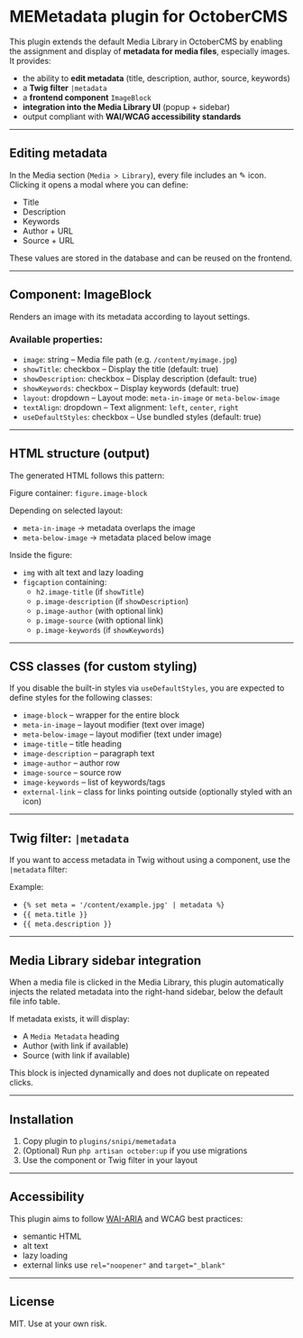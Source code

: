 # MEMetadata plugin for OctoberCMS

This plugin extends the default Media Library in OctoberCMS by enabling the assignment and display of **metadata for media files**, especially images. It provides:

- the ability to **edit metadata** (title, description, author, source, keywords)
- a **Twig filter** `|metadata`
- a **frontend component** `ImageBlock`
- **integration into the Media Library UI** (popup + sidebar)
- output compliant with **WAI/WCAG accessibility standards**

---

## Editing metadata

In the Media section (`Media > Library`), every file includes an ✎ icon. Clicking it opens a modal where you can define:

- Title
- Description
- Keywords
- Author + URL
- Source + URL

These values are stored in the database and can be reused on the frontend.

---

## Component: ImageBlock

Renders an image with its metadata according to layout settings.

### Available properties:

- `image`: string – Media file path (e.g. `/content/myimage.jpg`)
- `showTitle`: checkbox – Display the title (default: true)
- `showDescription`: checkbox – Display description (default: true)
- `showKeywords`: checkbox – Display keywords (default: true)
- `layout`: dropdown – Layout mode: `meta-in-image` or `meta-below-image`
- `textAlign`: dropdown – Text alignment: `left`, `center`, `right`
- `useDefaultStyles`: checkbox – Use bundled styles (default: true)

---

## HTML structure (output)

The generated HTML follows this pattern:

Figure container: `figure.image-block`

Depending on selected layout:

- `meta-in-image` → metadata overlaps the image
- `meta-below-image` → metadata placed below image

Inside the figure:

- `img` with alt text and lazy loading
- `figcaption` containing:
  - `h2.image-title` (if `showTitle`)
  - `p.image-description` (if `showDescription`)
  - `p.image-author` (with optional link)
  - `p.image-source` (with optional link)
  - `p.image-keywords` (if `showKeywords`)

---

## CSS classes (for custom styling)

If you disable the built-in styles via `useDefaultStyles`, you are expected to define styles for the following classes:

- `image-block` – wrapper for the entire block
- `meta-in-image` – layout modifier (text over image)
- `meta-below-image` – layout modifier (text under image)
- `image-title` – title heading
- `image-description` – paragraph text
- `image-author` – author row
- `image-source` – source row
- `image-keywords` – list of keywords/tags
- `external-link` – class for links pointing outside (optionally styled with an icon)

---

## Twig filter: `|metadata`

If you want to access metadata in Twig without using a component, use the `|metadata` filter:

Example:

- `{% set meta = '/content/example.jpg' | metadata %}`
- `{{ meta.title }}`
- `{{ meta.description }}`

---

## Media Library sidebar integration

When a media file is clicked in the Media Library, this plugin automatically injects the related metadata into the right-hand sidebar, below the default file info table.

If metadata exists, it will display:

- A `Media Metadata` heading
- Author (with link if available)
- Source (with link if available)

This block is injected dynamically and does not duplicate on repeated clicks.

---

## Installation

1. Copy plugin to `plugins/snipi/memetadata`
2. (Optional) Run `php artisan october:up` if you use migrations
3. Use the component or Twig filter in your layout

---

## Accessibility

This plugin aims to follow [WAI-ARIA](https://www.w3.org/WAI/standards-guidelines/) and WCAG best practices:

- semantic HTML
- alt text
- lazy loading
- external links use `rel="noopener"` and `target="_blank"`

---

## License

MIT. Use at your own risk.